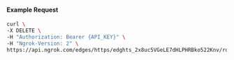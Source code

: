 <!-- Code generated for API Clients. DO NOT EDIT. -->

#### Example Request

```bash
curl \
-X DELETE \
-H "Authorization: Bearer {API_KEY}" \
-H "Ngrok-Version: 2" \
https://api.ngrok.com/edges/https/edghts_2x8uc5VGeLE7dHLPHRBko522Knv/routes/edghtsrt_2x8uc5mHqxyjLSOt6Mtvgp8ZnAH/oauth
```
